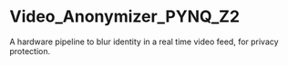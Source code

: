 # Video_Anonymizer_PYNQ_Z2
A hardware pipeline to blur identity in a real time video feed, for privacy protection.
